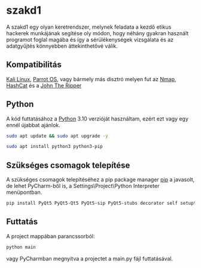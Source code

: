 # szakd1
A szakd1 egy olyan keretrendszer, melynek feladata a kezdő etikus hackerek munkájának segítése oly módon,
hogy néhány gyakran használt programot foglal magába és így a sérülékenységek vizsgálata és az adatgyűjtés
könnyebben áttekinthetővé válik.

## Kompatibilitás
[Kali Linux](https://www.kali.org/), [Parrot OS](https://www.parrotsec.org/), vagy bármely más disztró melyen fut az [Nmap](https://nmap.org/), [HashCat](https://hashcat.net/hashcat/) és a [John The Ripper](https://www.openwall.com/john/)

## Python
A kód futtatásához a [Python](https://www.python.org/) 3.10 verzióját használtam, ezért ezt vagy egy ennél újabbat ajánlok.

```bash
sudo apt update && sudo apt upgrade -y

sudo apt install python3 python3-pip
```

## Szükséges csomagok telepítése
A szükséges csomagok telepítéséhez a pip package manager [pip](https://pip.pypa.io/en/stable/) a javasolt, de lehet PyCharm-ből is,
a Settings\Project\Python Interpreter menüpontban.

```bash
pip install PyQt5 PyQt5-Qt5 PyQt5-sip PyQt5-stubs decorator self setuptools unicode wheel
```

## Futtatás
A project mappában parancssorból:
```bash
python main
```
vagy PyCharmban megnyitva a projectet a main.py fájl futtatásával.
